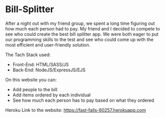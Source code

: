 # Bill-Splitter

After a night out with my friend group, we spent a long time figuring out how much each person had to pay. My friend and I decided to compete to see who could create the best bill splitter app. We were both eager to put our programming skills to the test and see who could come up with the most efficient and user-friendly solution.

The Tach Stack used:
  - Front-End: HTML/SASS/JS
  - Back-End: NodeJS/ExpressJS/EJS

On this website you can: 
  - Add people to the bill
  - Add items ordered by each individual 
  - See how much each person has to pay based on what they ordered

Heroku Link to the website: https://fast-falls-60257.herokuapp.com
